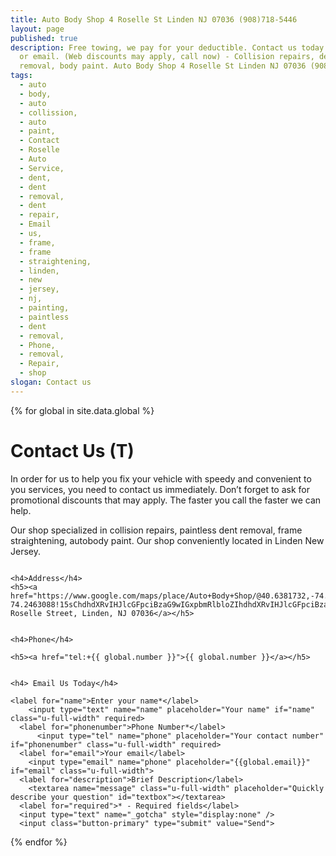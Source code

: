 ```yaml
---
title: Auto Body Shop 4 Roselle St Linden NJ 07036 (908)718-5446
layout: page
published: true
description: Free towing, we pay for your deductible. Contact us today - Call,
  or email. (Web discounts may apply, call now) - Collision repairs, dent
  removal, body paint. Auto Body Shop 4 Roselle St Linden NJ 07036 (908)718-5446
tags:
  - auto
  - body,
  - auto
  - collission,
  - auto
  - paint,
  - Contact
  - Roselle
  - Auto
  - Service,
  - dent,
  - dent
  - removal,
  - dent
  - repair,
  - Email
  - us,
  - frame,
  - frame
  - straightening,
  - linden,
  - new
  - jersey,
  - nj,
  - painting,
  - paintless
  - dent
  - removal,
  - Phone,
  - removal,
  - Repair,
  - shop
slogan: Contact us
---
```

{% for global in site.data.global %}

# Contact Us (T)

<div class="row">
<div class="u-full-width">
In order for us to help you fix your vehicle with speedy and convenient to you services, you need to contact us immediately. Don’t forget to ask for promotional discounts that may apply. The faster you call the faster we can help.

Our shop specialized in collision repairs, paintless dent removal, frame straightening, autobody paint. Our shop conveniently located in Linden New Jersey.

</div>
</div>

<div class="row center">
<div class="one-half column">

<i class="fa fa-map-marker fa-4x"></i>

```
<h4>Address</h4>
<h5><a href="https://www.google.com/maps/place/Auto+Body+Shop/@40.6381732,-74.2580369,15z/data=!4m9!1m2!2m1!1sauto+repair+shop+linden!3m5!1s0x89c3b2e1915caa2b:0x88a03a9cba693276!8m2!3d40.6353539!4d-74.2463088!15sChdhdXRvIHJlcGFpciBzaG9wIGxpbmRlbloZIhdhdXRvIHJlcGFpciBzaG9wIGxpbmRlbpIBEGF1dG9fcmVwYWlyX3Nob3CaASNDaFpEU1VoTk1HOW5TMFZKUTBGblNVUjVkM0YxUlZOQkVBRQ">4 Roselle Street, Linden, NJ 07036</a></h5>
```

</div>

<div class="one-half column">
    <i class="fa fa-phone fa-4x"></i>

```
<h4>Phone</h4>

<h5><a href="tel:+{{ global.number }}">{{ global.number }}</a></h5>
```

</div>

<div class="row center">

<i class="fa fa-envelope-o fa-4x"></i>

```
<h4> Email Us Today</h4>
```

  <form method="POST" action="https://formspree.io/f/roselleautoservices@gmail.com">
  	<!-- Subject for this email -->
  	<input type="hidden" name="_subject" value="Roselle Auto Email Question" />

  	<label for="name">Enter your name*</label>
      	<input type="text" name="name" placeholder="Your name" if="name" class="u-full-width" required>
      <label for="phonenumber">Phone Number*</label>
          <input type="tel" name="phone" placeholder="Your contact number" if="phonenumber" class="u-full-width" required>
      <label for="email">Your email</label>
      	<input type="email" name="phone" placeholder="{{global.email}}" if="email" class="u-full-width">
      <label for="description">Brief Description</label>
      	<textarea name="message" class="u-full-width" placeholder="Quickly describe your question" id="textbox"></textarea>
      <label for="required">* - Required fields</label>
      <input type="text" name="_gotcha" style="display:none" />
      <input class="button-primary" type="submit" value="Send">

  </form>

</div>
</div>
{% endfor %}